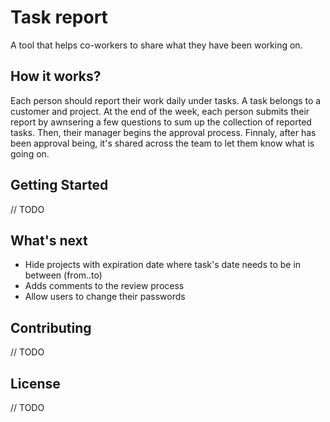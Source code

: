 # Task report
A tool that helps co-workers to share what they have been working on.

## How it works?
Each person should report their work daily under tasks. A task belongs to a customer and project. 
At the end of the week, each person submits their report by awnsering a few questions to sum up the collection of reported tasks.
Then, their manager begins the approval process. Finnaly, after has been approval being, it's shared across the team to let them know what is going on.

## Getting Started
// TODO

## What's next
* Hide projects with expiration date where task's date needs to be in between (from..to)
* Adds comments to the review process
* Allow users to change their passwords

## Contributing
// TODO

## License
// TODO

